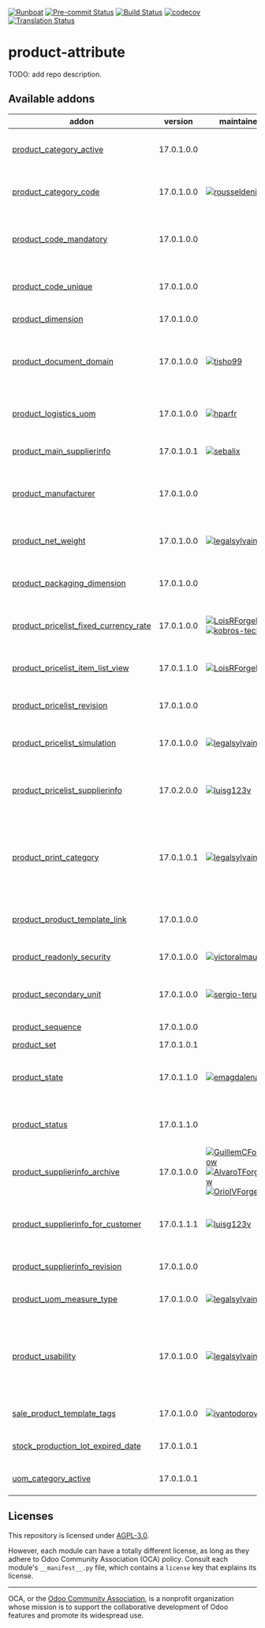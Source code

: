 
[![Runboat](https://img.shields.io/badge/runboat-Try%20me-875A7B.png)](https://runboat.odoo-community.org/builds?repo=OCA/product-attribute&target_branch=17.0)
[![Pre-commit Status](https://github.com/OCA/product-attribute/actions/workflows/pre-commit.yml/badge.svg?branch=17.0)](https://github.com/OCA/product-attribute/actions/workflows/pre-commit.yml?query=branch%3A17.0)
[![Build Status](https://github.com/OCA/product-attribute/actions/workflows/test.yml/badge.svg?branch=17.0)](https://github.com/OCA/product-attribute/actions/workflows/test.yml?query=branch%3A17.0)
[![codecov](https://codecov.io/gh/OCA/product-attribute/branch/17.0/graph/badge.svg)](https://codecov.io/gh/OCA/product-attribute)
[![Translation Status](https://translation.odoo-community.org/widgets/product-attribute-17-0/-/svg-badge.svg)](https://translation.odoo-community.org/engage/product-attribute-17-0/?utm_source=widget)

<!-- /!\ do not modify above this line -->

# product-attribute

TODO: add repo description.

<!-- /!\ do not modify below this line -->

<!-- prettier-ignore-start -->

[//]: # (addons)

Available addons
----------------
addon | version | maintainers | summary
--- | --- | --- | ---
[product_category_active](product_category_active/) | 17.0.1.0.0 |  | Add option to archive product categories
[product_category_code](product_category_code/) | 17.0.1.0.0 | [![rousseldenis](https://github.com/rousseldenis.png?size=30px)](https://github.com/rousseldenis) | Allows to define a code on product categories
[product_code_mandatory](product_code_mandatory/) | 17.0.1.0.0 |  | Set Product Internal Reference as a required field
[product_code_unique](product_code_unique/) | 17.0.1.0.0 |  | Set Product Internal Reference as Unique
[product_dimension](product_dimension/) | 17.0.1.0.0 |  | Product Dimension
[product_document_domain](product_document_domain/) | 17.0.1.0.0 | [![tisho99](https://github.com/tisho99.png?size=30px)](https://github.com/tisho99) | More user friendly domain and new filters for product documents
[product_logistics_uom](product_logistics_uom/) | 17.0.1.0.0 | [![hparfr](https://github.com/hparfr.png?size=30px)](https://github.com/hparfr) | Configure product weights and volume UoM
[product_main_supplierinfo](product_main_supplierinfo/) | 17.0.1.0.1 | [![sebalix](https://github.com/sebalix.png?size=30px)](https://github.com/sebalix) | Display the main vendor of a product.
[product_manufacturer](product_manufacturer/) | 17.0.1.0.0 |  | Adds manufacturers and attributes on the product view.
[product_net_weight](product_net_weight/) | 17.0.1.0.0 | [![legalsylvain](https://github.com/legalsylvain.png?size=30px)](https://github.com/legalsylvain) | Add 'Net Weight' on product models
[product_packaging_dimension](product_packaging_dimension/) | 17.0.1.0.0 |  | Manage packaging dimensions and weight
[product_pricelist_fixed_currency_rate](product_pricelist_fixed_currency_rate/) | 17.0.1.0.0 | [![LoisRForgeFlow](https://github.com/LoisRForgeFlow.png?size=30px)](https://github.com/LoisRForgeFlow) [![kobros-tech](https://github.com/kobros-tech.png?size=30px)](https://github.com/kobros-tech) | Set a fixed currency rate between pricelists
[product_pricelist_item_list_view](product_pricelist_item_list_view/) | 17.0.1.1.0 | [![LoisRForgeFlow](https://github.com/LoisRForgeFlow.png?size=30px)](https://github.com/LoisRForgeFlow) | View and search the list of pricelist items
[product_pricelist_revision](product_pricelist_revision/) | 17.0.1.0.0 |  | Product Pricelist Revision
[product_pricelist_simulation](product_pricelist_simulation/) | 17.0.1.0.0 | [![legalsylvain](https://github.com/legalsylvain.png?size=30px)](https://github.com/legalsylvain) | Simulate the product price for all pricelists
[product_pricelist_supplierinfo](product_pricelist_supplierinfo/) | 17.0.2.0.0 | [![luisg123v](https://github.com/luisg123v.png?size=30px)](https://github.com/luisg123v) | Allows to create priceslists based on supplier info
[product_print_category](product_print_category/) | 17.0.1.0.1 | [![legalsylvain](https://github.com/legalsylvain.png?size=30px)](https://github.com/legalsylvain) | Define print categories for products and automate products print, when data has changed
[product_product_template_link](product_product_template_link/) | 17.0.1.0.0 |  | Adds a button in product to view the template
[product_readonly_security](product_readonly_security/) | 17.0.1.0.0 | [![victoralmau](https://github.com/victoralmau.png?size=30px)](https://github.com/victoralmau) | Product Readonly Security
[product_secondary_unit](product_secondary_unit/) | 17.0.1.0.0 | [![sergio-teruel](https://github.com/sergio-teruel.png?size=30px)](https://github.com/sergio-teruel) | Set a secondary unit per product
[product_sequence](product_sequence/) | 17.0.1.0.0 |  | Product Sequence
[product_set](product_set/) | 17.0.1.0.1 |  | Product set
[product_state](product_state/) | 17.0.1.1.0 | [![emagdalenaC2i](https://github.com/emagdalenaC2i.png?size=30px)](https://github.com/emagdalenaC2i) | Module introducing a state field on product template
[product_status](product_status/) | 17.0.1.1.0 |  | Product Status Computed From Fields
[product_supplierinfo_archive](product_supplierinfo_archive/) | 17.0.1.0.0 | [![GuillemCForgeFlow](https://github.com/GuillemCForgeFlow.png?size=30px)](https://github.com/GuillemCForgeFlow) [![AlvaroTForgeFlow](https://github.com/AlvaroTForgeFlow.png?size=30px)](https://github.com/AlvaroTForgeFlow) [![OriolVForgeFlow](https://github.com/OriolVForgeFlow.png?size=30px)](https://github.com/OriolVForgeFlow) | Add the active field to the product supplier info
[product_supplierinfo_for_customer](product_supplierinfo_for_customer/) | 17.0.1.1.1 | [![luisg123v](https://github.com/luisg123v.png?size=30px)](https://github.com/luisg123v) | Allows to define prices for customers in the products
[product_supplierinfo_revision](product_supplierinfo_revision/) | 17.0.1.0.0 |  | Product Supplierinfo Revision
[product_uom_measure_type](product_uom_measure_type/) | 17.0.1.0.0 | [![legalsylvain](https://github.com/legalsylvain.png?size=30px)](https://github.com/legalsylvain) | Product - UoM Measure Type
[product_usability](product_usability/) | 17.0.1.0.0 | [![legalsylvain](https://github.com/legalsylvain.png?size=30px)](https://github.com/legalsylvain) | Adds missing menu entries for Product module and adds extra groups to fine-tune access rights
[sale_product_template_tags](sale_product_template_tags/) | 17.0.1.0.0 | [![ivantodorovich](https://github.com/ivantodorovich.png?size=30px)](https://github.com/ivantodorovich) | Show product tags menu in Sale app
[stock_production_lot_expired_date](stock_production_lot_expired_date/) | 17.0.1.0.1 |  | Stock production lot expired date
[uom_category_active](uom_category_active/) | 17.0.1.0.1 |  | Add option to archive UoM categories

[//]: # (end addons)

<!-- prettier-ignore-end -->

## Licenses

This repository is licensed under [AGPL-3.0](LICENSE).

However, each module can have a totally different license, as long as they adhere to Odoo Community Association (OCA)
policy. Consult each module's `__manifest__.py` file, which contains a `license` key
that explains its license.

----
OCA, or the [Odoo Community Association](http://odoo-community.org/), is a nonprofit
organization whose mission is to support the collaborative development of Odoo features
and promote its widespread use.
